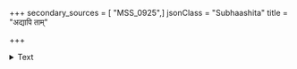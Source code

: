 +++
secondary_sources = [ "MSS_0925",]
jsonClass = "Subhaashita"
title = "अद्यापि ताम्"

+++

<details><summary>Text</summary>

अद्यापि तां पुनः कमलायताक्षीं पश्यामि पीवरपयोधरभारखिन्नाम्।  
संपीड्य बाहुयुगलेन पिबामि वक्त्रम् उन्मत्तवन्मधुकरः कमलं यथेष्टम्॥
</details>
